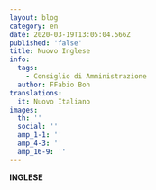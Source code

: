 ```yaml
---
layout: blog
category: en
date: 2020-03-19T13:05:04.566Z
published: 'false'
title: Nuovo Inglese
info:
  tags:
    - Consiglio di Amministrazione
  author: FFabio Boh
translations:
  it: Nuovo Italiano
images:
  th: ''
  social: ''
  amp_1-1: ''
  amp_4-3: ''
  amp_16-9: ''
---
```

**INGLESE**